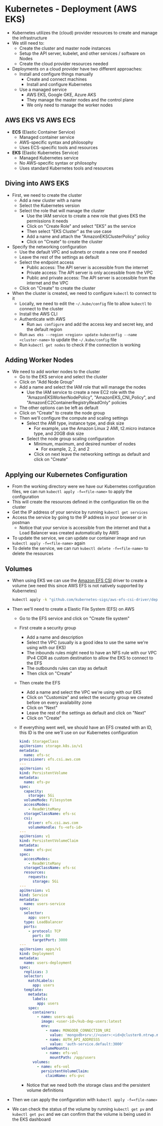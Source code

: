 # Kubernetes - Deployment (AWS EKS)

- Kubernetes utilizes the (cloud) provider resources to create and manage the infrastructure
- We still need to:
  - Create the cluster and master node instances
  - Setup the API server, kubelet, and other services / software on Nodes
  - Create the cloud provider resources needed
- Deployments on a cloud provider have two different approaches:
  - Install and configure things manually
    - Create and connect machines
    - Install and configure Kubernetes
  - Use a managed service
    - AWS EKS, Google GKE, Azure AKS
    - They manage the master nodes and the control plane
    - We only need to manage the worker nodes

## AWS EKS VS AWS ECS

- **ECS** (Elastic Container Service)
  - Managed container service
  - AWS-specific syntax and philosophy
  - Uses ECS-specific tools and resources
- **EKS** (Elastic Kubernetes Service)
  - Managed Kubernetes service
  - No AWS-specific syntax or philosophy
  - Uses standard Kubernetes tools and resources

## Diving into AWS EKS

- First, we need to create the cluster
  - Add a new cluster with a name
  - Select the Kubernetes version
  - Select the role that will manage the cluster
    - Use the IAM service to create a new role that gives EKS the permissions it needs
    - Click on "Create Role" and select "EKS" as the service
    - Then select "EKS Cluster" as the use case
    - Add a name and attach the "AmazonEKSClusterPolicy" policy
    - Click on "Create" to create the cluster
- Specify the networking configuration
  - Use the default VPC and subnets or create a new one if needed
  - Leave the rest of the settings as default
  - Select the endpoint access
    - Public access: The API server is accessible from the internet
    - Private access: The API server is only accessible from the VPC
    - Public and private access: The API server is accessible from the internet and the VPC
  - Click on "Create" to create the cluster
- When the cluster is created, we need to configure `kubectl` to connect to it
  - Locally, we need to edit the `~/.kube/config` file to allow `kubectl` to connect to the cluster
  - Install the AWS CLI
  - Authenticate with AWS
    - Run `aws configure` and add the access key and secret key, and the default region
  - Run `aws eks --region <region> update-kubeconfig --name <cluster-name>` to update the `~/.kube/config` file
  - Run `kubectl get nodes` to check if the connection is working

## Adding Worker Nodes

- We need to add worker nodes to the cluster
  - Go to the EKS service and select the cluster
  - Click on "Add Node Group"
  - Add a name and select the IAM role that will manage the nodes
    - Use the IAM service to create a new EC2 role with the "AmazonEKSWorkerNodePolicy", "AmazonEKS_CNI_Policy", and "AmazonEC2ContainerRegistryReadOnly" policies
  - The other options can be left as default
  - Click on "Create" to create the node group
  - Then we'll configure the compute and scaling settings
    - Select the AMI type, instance type, and disk size
      - For example, use the Amazon Linux 2 AMI, t2.micro instance type, and 20GB disk size
    - Select the node group scaling configuration
      - Minimum, maximum, and desired number of nodes
        - For example, 2, 2, and 2
      - Click on next leave the networking settings as default and click on "Create"

## Applying our Kubernetes Configuration

- From the working directory were we have our Kubernetes configuration files, we can run `kubectl apply -f=<file-name>` to apply the configuration
- This will create the resources defined in the configuration file on the cluster
- Get the IP address of your service by running `kubectl get services`
- Access the service by going to the IP address in your browser or in postman
  - Notice that your service is accessible from the internet and that a Load Balancer was created automatically by AWS
- To update the service, we can update our container image and run `kubectl apply -f=<file-name>` again
- To delete the service, we can run `kubectl delete -f=<file-name>` to delete the resources

## Volumes

- When using EKS we can use the [Amazon EFS CSI](https://github.com/kubernetes-sigs/aws-efs-csi-driver) driver to create a volume (we need this since AWS EFS is not natively supported by Kubernetes)
  ```bash
  kubectl apply -k "github.com/kubernetes-sigs/aws-efs-csi-driver/deploy/kubernetes/overlays/stable/?ref=release-2.0"
  ```
- Then we'll need to create a Elastic File System (EFS) on AWS

  - Go to the EFS service and click on "Create file system"
  - First create a security group
    - Add a name and description
    - Select the VPC (usually is a good idea to use the same we're using with our EKS)
    - The inbounds rules might need to have an NFS rule with our VPC IPv4 CIDR as custom destination to allow the EKS to connect to the EFS
    - The outbounds rules can stay as default
    - Then click on "Create"
  - Then create the EFS
    - Add a name and select the VPC we're using with our EKS
    - Click on "Customize" and select the security group we created before on every availability zone
    - Click on "Next"
    - Leave the rest of the settings as default and click on "Next"
    - Click on "Create"
  - If everything went well, we should have an EFS created with an ID, this ID is the one we'll use on our Kubernetes configuration

    ```yaml
    kind: StorageClass
    apiVersion: storage.k8s.io/v1
    metadata:
      name: efs-sc
    provisioner: efs.csi.aws.com
    ---
    apiVersion: v1
    kind: PersistentVolume
    metadata:
      name: efs-pv
    spec:
      capacity:
        storage: 5Gi
      volumeMode: Filesystem
      accessModes:
        - ReadWriteMany
      storageClassName: efs-sc
      csi:
        driver: efs.csi.aws.com
        volumeHandle: fs-<efs-id>
    ---
    apiVersion: v1
    kind: PersistentVolumeClaim
    metadata:
      name: efs-pvc
    spec:
      accessModes:
        - ReadWriteMany
      storageClassName: efs-sc
      resources:
        requests:
          storage: 5Gi
    ---
    apiVersion: v1
    kind: Service
    metadata:
      name: users-service
    spec:
      selector:
        app: users
      type: LoadBalancer
      ports:
        - protocol: TCP
          port: 80
          targetPort: 3000
    ---
    apiVersion: apps/v1
    kind: Deployment
    metadata:
      name: users-deployment
    spec:
      replicas: 3
      selector:
        matchLabels:
          app: users
      template:
        metadata:
          labels:
            app: users
        spec:
          containers:
            - name: users-api
              image: <user-id>/kub-dep-users:latest
              env:
                - name: MONGODB_CONNECTION_URI
                  value: 'mongodb+srv://<user>:<id>@cluster0.ntrwp.mongodb.net/users?retryWrites=true&w=majority'
                - name: AUTH_API_ADDRESSS
                  value: 'auth-service.default:3000'
              volumeMounts:
                - name: efs-vol
                  mountPath: /app/users
          volumes:
            - name: efs-vol
              persistentVolumeClaim:
                claimName: efs-pvc
    ```

    - Notice that we need both the storage class and the persistent volume definitions

- Then we can apply the configuration with `kubectl apply -f=<file-name>`
- We can check the status of the volume by running `kubectl get pv` and `kubectl get pvc` and we can confirm that the volume is being used in the EKS dashboard
